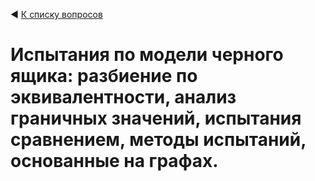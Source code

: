◀ [К списку вопросов](../README.md)

# Испытания по модели черного ящика: разбиение по эквивалентности, анализ граничных значений, испытания сравнением, методы испытаний, основанные на графах.